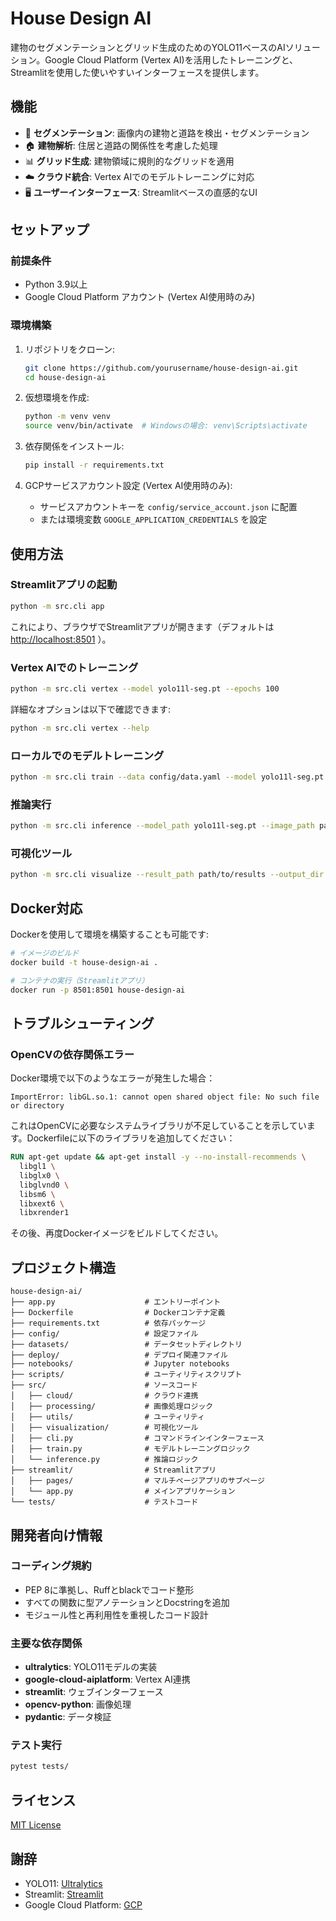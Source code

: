 # House Design AI

建物のセグメンテーションとグリッド生成のためのYOLO11ベースのAIソリューション。Google Cloud Platform (Vertex AI)を活用したトレーニングと、Streamlitを使用した使いやすいインターフェースを提供します。

## 機能

- 📸 **セグメンテーション**: 画像内の建物と道路を検出・セグメンテーション
- 🏠 **建物解析**: 住居と道路の関係性を考慮した処理
- 📊 **グリッド生成**: 建物領域に規則的なグリッドを適用
- ☁️ **クラウド統合**: Vertex AIでのモデルトレーニングに対応
- 🖥️ **ユーザーインターフェース**: Streamlitベースの直感的なUI

## セットアップ

### 前提条件

- Python 3.9以上
- Google Cloud Platform アカウント (Vertex AI使用時のみ)

### 環境構築

1. リポジトリをクローン:

   ```bash
   git clone https://github.com/yourusername/house-design-ai.git
   cd house-design-ai
   ```

2. 仮想環境を作成:

   ```bash
   python -m venv venv
   source venv/bin/activate  # Windowsの場合: venv\Scripts\activate
   ```

3. 依存関係をインストール:

   ```bash
   pip install -r requirements.txt
   ```

4. GCPサービスアカウント設定 (Vertex AI使用時のみ):
   - サービスアカウントキーを `config/service_account.json` に配置
   - または環境変数 `GOOGLE_APPLICATION_CREDENTIALS` を設定

## 使用方法

### Streamlitアプリの起動

```bash
python -m src.cli app
```

これにより、ブラウザでStreamlitアプリが開きます（デフォルトは <http://localhost:8501> ）。

### Vertex AIでのトレーニング

```bash
python -m src.cli vertex --model yolo11l-seg.pt --epochs 100
```

詳細なオプションは以下で確認できます:

```bash
python -m src.cli vertex --help
```

### ローカルでのモデルトレーニング

```bash
python -m src.cli train --data config/data.yaml --model yolo11l-seg.pt --epochs 50
```

### 推論実行

```bash
python -m src.cli inference --model_path yolo11l-seg.pt --image_path path/to/image.jpg
```

### 可視化ツール

```bash
python -m src.cli visualize --result_path path/to/results --output_dir path/to/output
```

## Docker対応

Dockerを使用して環境を構築することも可能です:

```bash
# イメージのビルド
docker build -t house-design-ai .

# コンテナの実行（Streamlitアプリ）
docker run -p 8501:8501 house-design-ai
```

## トラブルシューティング

### OpenCVの依存関係エラー

Docker環境で以下のようなエラーが発生した場合：

```
ImportError: libGL.so.1: cannot open shared object file: No such file or directory
```

これはOpenCVに必要なシステムライブラリが不足していることを示しています。Dockerfileに以下のライブラリを追加してください：

```dockerfile
RUN apt-get update && apt-get install -y --no-install-recommends \
  libgl1 \
  libglx0 \
  libglvnd0 \
  libsm6 \
  libxext6 \
  libxrender1
```

その後、再度Dockerイメージをビルドしてください。

## プロジェクト構造

```
house-design-ai/
├── app.py                    # エントリーポイント
├── Dockerfile                # Dockerコンテナ定義
├── requirements.txt          # 依存パッケージ
├── config/                   # 設定ファイル
├── datasets/                 # データセットディレクトリ
├── deploy/                   # デプロイ関連ファイル
├── notebooks/                # Jupyter notebooks
├── scripts/                  # ユーティリティスクリプト
├── src/                      # ソースコード
│   ├── cloud/                # クラウド連携
│   ├── processing/           # 画像処理ロジック
│   ├── utils/                # ユーティリティ
│   ├── visualization/        # 可視化ツール
│   ├── cli.py                # コマンドラインインターフェース
│   ├── train.py              # モデルトレーニングロジック
│   └── inference.py          # 推論ロジック
├── streamlit/                # Streamlitアプリ
│   ├── pages/                # マルチページアプリのサブページ
│   └── app.py                # メインアプリケーション
└── tests/                    # テストコード
```

## 開発者向け情報

### コーディング規約

- PEP 8に準拠し、Ruffとblackでコード整形
- すべての関数に型アノテーションとDocstringを追加
- モジュール性と再利用性を重視したコード設計

### 主要な依存関係

- **ultralytics**: YOLO11モデルの実装
- **google-cloud-aiplatform**: Vertex AI連携
- **streamlit**: ウェブインターフェース
- **opencv-python**: 画像処理
- **pydantic**: データ検証

### テスト実行

```bash
pytest tests/
```

## ライセンス

[MIT License](LICENSE)

## 謝辞

- YOLO11: [Ultralytics](https://github.com/ultralytics/ultralytics)
- Streamlit: [Streamlit](https://streamlit.io/)
- Google Cloud Platform: [GCP](https://cloud.google.com/)
